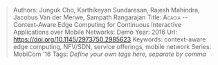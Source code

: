 > Authors: Junguk Cho, Karthikeyan Sundaresan, Rajesh Mahindra, Jacobus Van der Merwe, Sampath Rangarajan
> Title: A<span class="smallcaps SmallerCapital">cacia</span> -- Context-Aware Edge Computing for Continuous Interactive Applications over Mobile Networks: Demo
> Year: 2016
> Url: https://doi.org/10.1145/2973750.2985623
> Keywords: context-aware edge computing, NFV/SDN, service offerings, mobile network
> Series: MobiCom '16
> Tags: *Define your own tags here, separate by comma*